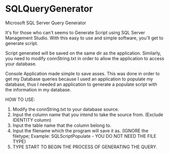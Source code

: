 SQLQueryGenerator
=================

Microsoft SQL Server Query Generator

It's for those who can't seems to Generate Script using SQL Server Management Studio.
With this easy to use and simple software, you'll get to generate script.

Script generated will be saved on the same dir as the application. Similarly, you need to
modify connString.txt in order to allow the application to access your database.

Console Application made simple to save asses. This was done in order to get my Database queries because
I used an application to populate my database, thus I needed an application to generate a populate script
with the information in my database.


HOW TO USE:

1) Modify the connString.txt to your database source.
2) Input the column name that you intend to take the source from. (Exclude IDENTITY column)
3) Input the table name that the column belong to.
4) Input the filename which the program will save it as. 
(IGNORE the filetype; Example: SQLScriptPopulate - YOU DO NOT NEED THE FILE TYPE)
5) TYPE START TO BEGIN THE PROCESS OF GENERATING THE QUERY.

